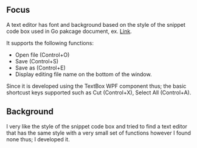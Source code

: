 ﻿## Focus

A text editor has font and background based on the style of the snippet code box used in Go pakcage document, ex. [Link](https://golang.org/pkg/net/http/).

It supports the following functions:

- Open file (Control+O)
- Save (Control+S)
- Save as (Control+E)
- Display editing file name on the bottom of the window.

Since it is developed using the TextBox WPF component thus; the basic shortcust keys supported such as Cut (Control+X), Select All (Control+A).

## Background

I very like the style of the snippet code box and tried to find a text editor that has the same style with a very small set of functions however I found none thus; I developed it.